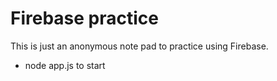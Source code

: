 # Firebase practice
This is just an anonymous note pad to practice using Firebase.

* node app.js to start
